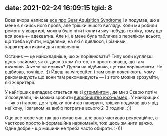 date: 2021-02-24 16:09:15
tgid: 8
----

Вова вчора написав [есе про Gear Aquisition Syndrome](https://www.rozhkov.me/daily/gas/)
 і я подумав, що в мене є якийсь його прояв, але трішки іншого вигляду. Коли ми робили ремонт у квартирі, можна було піти і купити яку-небудь техніку, тому що вся вона +- адекватна. Але ні, в мене була табличка з переліком всього, що треба купити, моделями, на які я дивлюся, і різними характеристиками для порівняння. 

Останнє — це найскладніше, що ж порівнювати? Типу коли купляєш щось знайоме, як от диск в комп'ютер, то просто знаєш, що там важливо. А коли це пралка? Дупля не відбиваю, що там порівнювати. Не відбивав, точніше. :)) Йдеш на wirecutter, і там вони пояснюють, чому рекомендують що вони там рекомендують — і з того можна зрозуміти, які ж критерії.

У найгірших випадках стається як зі [стримінгом](https://solovyov.net/blog/2021/streaming/)
, де ми з Сєвою потім з'ясовували, чи можна зробити [виробництво юсб-камер](https://vsevolod.net/good-webcams/)
. У найкращих — як з гітарою, де я трішки попитав навкруги, трішки подумав що я від неї хочу, і загалом на вибір потратив всього 2-3 години. :)) 

Оце все жере час так що немає сил, але воно частково рекреаційне, а частково просто інформаційна наркоманія, тож щось змінити важко. Одне добре - що машини не треба часто обирати. :-)))